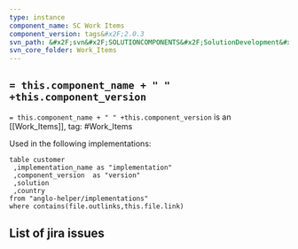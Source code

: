 ```yaml
---
type: instance
component_name: SC Work Items
component_version: tags&#x2F;2.0.3
svn_path: &#x2F;svn&#x2F;SOLUTIONCOMPONENTS&#x2F;SolutionDevelopment&#x2F;Work_Items
svn_core_folder: Work_Items
---
```


## `= this.component_name + " " +this.component_version`

`= this.component_name + " " +this.component_version` is an [[Work_Items]],
tag: #Work_Items

Used in the following implementations:
```dataview
table customer
 ,implementation_name as "implementation"
 ,component_version  as "version"
 ,solution
 ,country  
from "anglo-helper/implementations"
where contains(file.outlinks,this.file.link)
```


## List of jira issues
